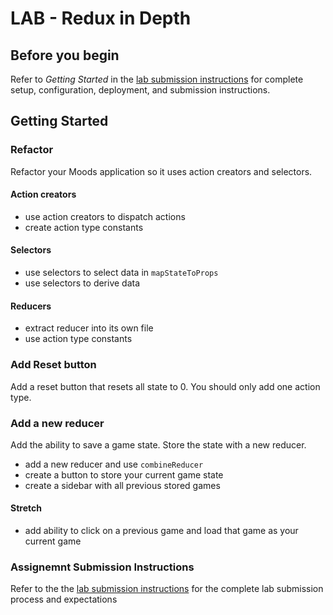 # LAB - Redux in Depth

## Before you begin

Refer to *Getting Started*  in the [lab submission instructions](../../../reference/submission-instructions/labs/README.md) for complete setup, configuration, deployment, and submission instructions.

## Getting Started

### Refactor

Refactor your Moods application so it uses action creators and selectors.

#### Action creators

* use action creators to dispatch actions
* create action type constants

#### Selectors

* use selectors to select data in `mapStateToProps`
* use selectors to derive data

#### Reducers

* extract reducer into its own file
* use action type constants

### Add Reset button

Add a reset button that resets all state to 0. You should only add one
action type.

### Add a new reducer

Add the ability to save a game state. Store the state with a new reducer.

* add a new reducer and use `combineReducer`
* create a button to store your current game state
* create a sidebar with all previous stored games

#### Stretch

* add ability to click on a previous game and load that game as
  your current game
  
### Assignemnt Submission Instructions

Refer to the the [lab submission instructions](../../../reference/submission-instructions/labs/README.md) for the complete lab submission process and expectations

